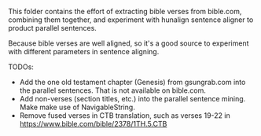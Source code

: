 This folder contains the effort of extracting bible verses from bible.com, combining them together, and experiment with hunalign sentence aligner to product parallel sentences.

Because bible verses are well aligned, so it's a good source to experiment with different parameters in sentence aligning.

TODOs:
* Add the one old testament chapter (Genesis) from gsungrab.com into the parallel sentences. That is not available on bible.com.
* Add non-verses (section titles, etc.) into the parallel sentence mining. Make make use of NavigableString.
* Remove fused verses in CTB translation, such as verses 19-22 in https://www.bible.com/bible/2378/1TH.5.CTB